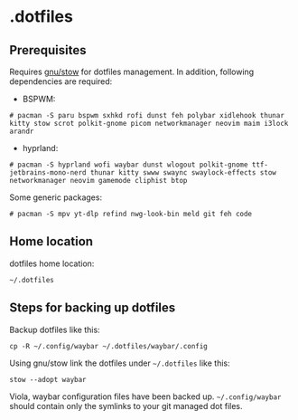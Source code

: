 # .dotfiles

## Prerequisites
Requires [gnu/stow](https://www.gnu.org/software/stow/) for dotfiles management.
In addition, following dependencies are required:
* BSPWM:

```
# pacman -S paru bspwm sxhkd rofi dunst feh polybar xidlehook thunar kitty stow scrot polkit-gnome picom networkmanager neovim maim i3lock arandr
```

* hyprland:

```
# pacman -S hyprland wofi waybar dunst wlogout polkit-gnome ttf-jetbrains-mono-nerd thunar kitty swww swaync swaylock-effects stow networkmanager neovim gamemode cliphist btop
```

Some generic packages:
```
# pacman -S mpv yt-dlp refind nwg-look-bin meld git feh code
```

## Home location
dotfiles home location:
```
~/.dotfiles
```

## Steps for backing up dotfiles
Backup dotfiles like this:
```
cp -R ~/.config/waybar ~/.dotfiles/waybar/.config
```

Using gnu/stow link the dotfiles under `~/.dotfiles` like this:
```
stow --adopt waybar
```

Viola, waybar configuration files have been backed up. `~/.config/waybar` should contain only the symlinks to your git managed dot files.